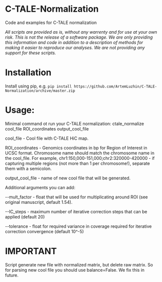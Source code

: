# C-TALE-Normalization
Code and examples for C-TALE normalization

*All scripts are provided as is, without any warrenty and for use at your own risk. This is not the release of a software package. We are only providing this information and code in addition to a description of methods for making it easier to reproduce our analyses. We are not providing any support for these scripts.*

# Installation

Install using pip, e.g.
`pip install https://github.com/ArtemLuzhin/C-TALE-Normalization/archive/master.zip`

# Usage:

Minimal command ot run your C-TALE normalization:
ctale_normalize cool_file ROI_coordinates output_cool_file

cool_file - Cool file with C-TALE HiC map.

ROI_coordinates - Genomics coordinates in bp for Region of Interest in UCSC format.
Chromosome name should match the chromosome name in the cool_file.
For example, chr1:150,000-151,000;chr2:320000-420000 - if capturing multiple regions (not more than 1 per chromosome!), separate them with a semicolon.

output_cool_file - name of new cool file that will be generated.

Additional arguments you can add:

--mult_factor - float that will be used for multiplicating around ROI (see original manuscript, default 1.54).

--IC_steps - maximum number of iterative correction steps that can be applied (default 20)

--tolerance - float for required variance in coverage required for iterative correction convergence (default 10^-5)


# IMPORTANT
Script generate new file with normalized matrix, but delete raw matrix. So for parsing new cool file you should use balance=False.
We fix this in future.
